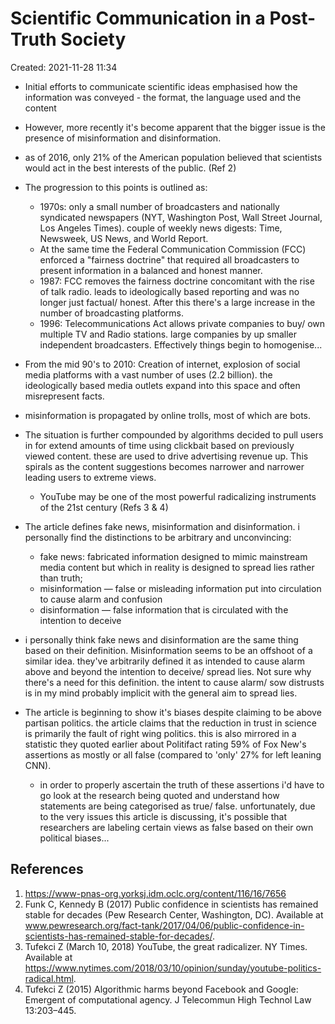 # Scientific Communication in a Post-Truth Society
Created: 2021-11-28 11:34


* Initial efforts to communicate scientific ideas emphasised how the information was conveyed - the format, the language used and the content
* However, more recently it's become apparent that the bigger issue is the presence of misinformation and disinformation. 
* as of 2016, only 21% of the American population believed that scientists would act in  the best interests of the public. (Ref 2)
* The progression to this points is outlined as:
	* 1970s: only a small number of broadcasters and nationally syndicated newspapers (NYT, Washington Post, Wall Street Journal, Los Angeles Times). couple of weekly news digests: Time, Newsweek, US News, and World Report. 
	* At the same time the Federal Communication Commission (FCC) enforced a "fairness doctrine" that required all broadcasters to present information in a balanced and honest manner. 
	* 1987: FCC removes the fairness doctrine concomitant with the rise of talk radio. leads to ideologically based reporting and was no longer just factual/ honest. After this there's a large increase in the number of broadcasting platforms. 
	* 1996: Telecommunications Act allows private companies to buy/ own multiple TV and Radio stations. large companies by up smaller independent broadcasters. Effectively things begin to homogenise...

* From the mid 90's to 2010: Creation of internet, explosion of social media platforms with a vast number of uses (2.2 billion). the ideologically based media outlets expand into this space and often misrepresent facts. 
* misinformation is propagated by online trolls, most of which are bots.
* The situation is further compounded by algorithms decided to pull users in for extend amounts of time using clickbait based on previously viewed content. these are used to drive advertising revenue up. This spirals as the content suggestions becomes narrower and narrower leading users to extreme views. 
	* YouTube may be one of the most powerful radicalizing instruments of the 21st century (Refs 3 & 4)

* The article defines fake news, misinformation and disinformation. i personally find the distinctions to be arbitrary and unconvincing:
	* fake news: fabricated information designed to mimic mainstream media content but which in reality is designed to spread lies rather than truth;
	*  misinformation — false or misleading information put into circulation to cause alarm and confusion
	*  disinformation — false information that is circulated with the intention to deceive 

* i personally think fake news and disinformation are the same thing based on their definition. Misinformation seems to be an offshoot of a similar idea. they've arbitrarily defined it as intended to cause alarm above and beyond the intention to deceive/ spread lies. Not sure why there's a need for this definition. the intent to cause alarm/ sow distrusts is in my mind probably implicit with the general aim to spread lies. 

* The article is beginning to show it's biases despite claiming to be above partisan politics. the article claims that the reduction in trust in science is primarily the fault of right wing politics. this is also mirrored in a statistic they quoted earlier about Politifact rating 59% of Fox New's assertions as mostly or all false (compared to 'only' 27% for left leaning CNN). 
	* in order to properly ascertain the truth of these assertions i'd have to go look at the research being quoted and understand how statements are being categorised as true/ false. unfortunately, due to the very issues this article is discussing, it's possible that researchers are labeling certain views as false based on their own political biases...



## References
1. https://www-pnas-org.yorksj.idm.oclc.org/content/116/16/7656
2. Funk C, Kennedy B (2017) Public confidence in scientists has remained stable for decades (Pew Research Center, Washington, DC). Available at www.pewresearch.org/fact-tank/2017/04/06/public-confidence-in-scientists-has-remained-stable-for-decades/.
3. Tufekci Z (March 10, 2018) YouTube, the great radicalizer. NY Times. Available at https://www.nytimes.com/2018/03/10/opinion/sunday/youtube-politics-radical.html.
4. Tufekci Z (2015) Algorithmic harms beyond Facebook and Google: Emergent of computational agency. J Telecommun High Technol Law 13:203–445.
